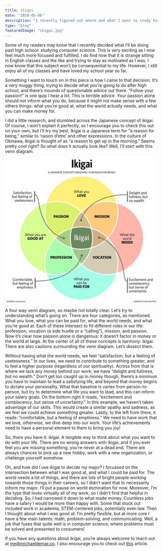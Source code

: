 ```yaml
---
title: Ikigai
date: "2019-05-06"
description: "I recently figured out where and what I want to study for the next for years. Here's how."
type: "blog"
featuredImage: "ikigai.jpg"
---
```


Some of my readers may know that I recently decided what I’ll be doing past high school: studying computer science. This is very exciting as I now feel much more focused and fulfilled. I do find now that it is strange sitting in English classes and the like and trying to stay as motivated as I was. I now know that this subject won’t be consequential to my life. However, I still enjoy all of my classes and have loved my school year so far.

Something I want to touch on in this piece is how I came to that decision. It’s a very muggy thing, trying to decide what you’re going to do after high school, and there’s mounds of questionable advice out there. “Follow your passion!” is one quip I hear a lot. This is terrible advice. Your passion alone should not inform what you do, because it might not make sense with a few others things: what you’re good at, what the world actually needs, and what you can make money for.

I did a little research, and stumbled across the Japanese concept of ikigai. Of course, I won’t explain it perfectly, so I encourage you to check this out on your own, but I’ll try my best. Ikigai is a Japanese term for “a reason for being,” similar to ‘raison d’etre’ and other expressions. In the culture of Okinawa, ikigai is thought of as “a reason to get up in the morning.” Seems pretty cool right? So what does it actually look like? Well, I’ll start with this venn diagram:

![An image of the ikigai venn diagram](./ikigai.jpg "Ikigai")

A four way venn diagram, so maybe not totally clear. Let’s try to understanding what’s going on. There are four categories, as mentioned. What you love, what you can be paid for, what the world needs, and what you’re good at. Each of these intersect to fill different roles in our life: profession, vocation (a side hustle or a “calling”), mission, and passion. Now it’s clear how passion alone is dangerous: it doesn’t factor in money or the world at large. At the center of all of these concepts is harmony: ikigai. There are also cautions surrounding the venn diagram. Let’s dissect them.

Without having what the world needs, we feel “satisfaction, but a feeling of uselessness.” In our lives, we need to contribute to something greater, and to feel a higher purpose (regardless of our spirituality). Across from that is where we lack any money behind our work; we have “delight and fullness, but no wealth.” Don’t get too caught up in money though, there’s a minimum you have to maintain to lead a satisfying life, and beyond that money begins to dictate your personality. What that baseline is varies from person-to-person, but try to determine what life you want to lead, and this can inform your salary goals. On the bottom right it reads, “excitement and complacency, but sense of uncertainty.” In this example, we haven’t taken advantage of our skills. This would create a similar apathy and sadness, as we feel we could achieve something greater. Lastly, to the left from there, it reads: “comfortable, but a feeling of emptiness.” We need to have work that we love, otherwise, we dive deep into our work. Your life’s achievements need to have a personal element to them to bring you joy!

So, there you have it: ikigai. A tangible way to think about what you want to do with your life. There are no wrong answers with ikigai, and if you ever feel you are missing something, you’re never at a dead end. There are always chances to pick up a new hobby, work with a new organization, or challenge yourself somehow.

Oh, and how did I use ikigai to decide my major? I focussed on the intersection between what I was good at, and what I could be paid for. The world needs a lot of things, and there are lots of bright people working towards those things in their careers, so I didn’t want that to necessarily inform my major. I’ll put a pause on world domination for now. Moreover, I’m the type that loves virtually all of my work, so I didn’t find that helpful in deciding. So, I had narrowed it down to what made money. Countless jobs have a salary I would be more than happy with. Some that stuck out included work in academia, STEM-centered jobs, potentially even law. Then I thought about what I was good at. I’m pretty flexible, but at more core I have a few main talents: math, problem-solving, and communicating. Well, a job that fuses that quite well is in computer science, where problems must be solved and presented to consumers!

If you have any questions about ikigai, you’re always welcome to reach out at me@michaeldemar.co. I also encourage you to check out [this](http://www.forastateofhappiness.com/ikigai-the-happiness-of-always-being-busy-in-japan/) article.
